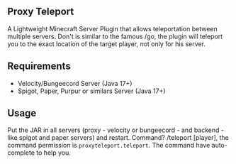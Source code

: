 ## Proxy Teleport
A Lightweight Minecraft Server Plugin that allows teleportation between multiple servers. Don't is similar to the famous /go, the plugin will teleport you to the exact location of the target player, not only for his server.

## Requirements
- Velocity/Bungeecord Server (Java 17+)
- Spigot, Paper, Purpur or similars Server (Java 17+)

## Usage
Put the JAR in all servers (proxy - velocity or bungeecord - and backend - like spigot and paper servers) and restart.
Command? /teleport [player], the command permission is `proxyteleport.teleport`. The command have auto-complete to help you.
